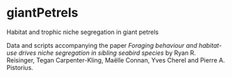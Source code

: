 # giantPetrels
Habitat and trophic niche segregation in giant petrels

Data and scripts accompanying the paper *Foraging behaviour and habitat-use drives niche segregation in sibling seabird species* by Ryan R. Reisinger, Tegan Carpenter-Kling, Maëlle Connan, Yves Cherel and Pierre A. Pistorius.
